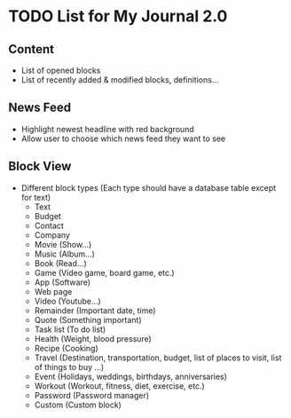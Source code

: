 # TODO List for My Journal 2.0


## Content
- List of opened blocks
- List of recently added & modified blocks, definitions...


## News Feed
- Highlight newest headline with red background
- Allow user to choose which news feed they want to see


## Block View
- Different block types (Each type should have a database table except for text)
  - Text
  - Budget
  - Contact
  - Company
  - Movie (Show...)
  - Music (Album...)
  - Book (Read...)
  - Game (Video game, board game, etc.)
  - App (Software)
  - Web page
  - Video (Youtube...)
  - Remainder (Important date, time)
  - Quote (Something important)
  - Task list (To do list)
  - Health (Weight, blood pressure)
  - Recipe (Cooking)
  - Travel (Destination, transportation, budget, list of places to visit, list of things to buy ...)
  - Event (Holidays, weddings, birthdays, anniversaries)
  - Workout (Workout, fitness, diet, exercise, etc.)
  - Password (Password manager)
  - Custom (Custom block)
  





